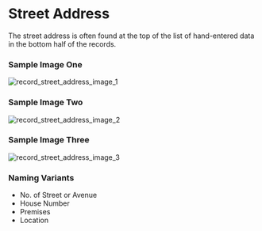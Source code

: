 # Street Address
<p>The street address is often found at the top of the list of hand-entered data in the bottom half of the records.</p>
<div id="accordion-help-modal">
  <h3>Sample Image One</h3>
  <div class="modal-field-guide" >
    <img src="/images/street_address_1.png" alt="record_street_address_image_1">
  </div>
  <h3>Sample Image Two</h3>
  <div class="modal-field-guide" >
    <img src="/images/street_address_2.png" alt="record_street_address_image_2">
  </div>
  <h3>Sample Image Three</h3>
  <div class="modal-field-guide" >
    <img src="/images/street_address_3.png" alt="record_street_address_image_3">
  </div>
  <h3>Naming Variants</h3>
  <div>
    <ul>
      <li>No. of Street or Avenue</li>
      <li>House Number</li>
      <li>Premises</li>
      <li>Location</li>
    </ul>
  </div>
</div>

